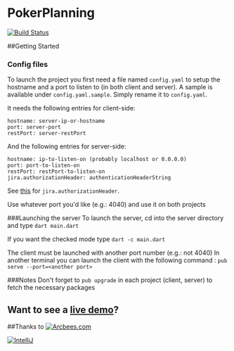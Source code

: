 PokerPlanning
=============
[![Build Status](https://drone.io/github.com/ArcBees/poker-planning/status.png)](https://drone.io/github.com/ArcBees/poker-planning/latest)

##Getting Started

### Config files
To launch the project you first need a file named `config.yaml` to setup the hostname and a port to listen to (in both client and server).
A sample is available under `config.yaml.sample`. Simply rename it to `config.yaml`.

It needs the following entries for client-side:

```
hostname: server-ip-or-hostname
port: server-port
restPort: server-restPort
```

And the following entries for server-side:

```
hostname: ip-to-listen-on (probably localhost or 0.0.0.0)
port: port-to-listen-on
restPort: restPort-to-listen-on
jira.authorizationHeader: authenticationHeaderString
```

See [this](http://en.wikipedia.org/wiki/Basic_access_authentication#Client_side) for `jira.authorizationHeader`.

Use whatever port you'd like (e.g.: 4040) and use it on both projects

###Launching the server
To launch the server, cd into the server directory and type `dart main.dart`

If you want the checked mode type `dart -c main.dart`

The client must be launched with another port number (e.g.: not 4040)
In another terminal you can launch the client with the following command : `pub serve --port=<another port>`

###Notes
Don't forget to `pub upgrade` in each project (client, server) to fetch the necessary packages

## Want to see a [live demo](http://pokerplanning.stacktrace.ca)?

##Thanks to
[![Arcbees.com](http://i.imgur.com/HDf1qfq.png)](http://arcbees.com)

[![IntelliJ](https://lh6.googleusercontent.com/--QIIJfKrjSk/UJJ6X-UohII/AAAAAAAAAVM/cOW7EjnH778/s800/banner_IDEA.png)](http://www.jetbrains.com/idea/index.html)
